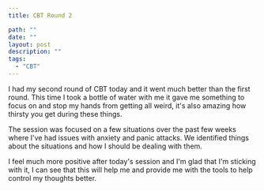 ```yaml
---
title: CBT Round 2

path: ""
date: ""
layout: post
description: ""
tags:
  - "CBT"
---
```

I had my second round of CBT today and it went much better than the first round. This time I took a bottle of water with me it gave me something to focus on and stop my hands from getting all weird, it's also amazing how thirsty you get during these things.

The session was focused on a few situations over the past few weeks where I've had issues with anxiety and panic attacks. We identified things about the situations and how I should be dealing with them.

I feel much more positive after today's session and I'm glad that I'm sticking with it, I can see that this will help me and provide me with the tools to help control my thoughts better.


